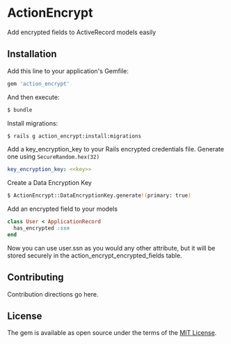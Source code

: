 # ActionEncrypt
Add encrypted fields to ActiveRecord models easily

## Installation
Add this line to your application's Gemfile:

```ruby
gem 'action_encrypt'
```

And then execute:
```bash
$ bundle
```

Install migrations:
```bash
$ rails g action_encrypt:install:migrations
```

Add a key_encryption_key to your Rails encrypted credentials file. Generate
one using `SecureRandom.hex(32)`
```yml
key_encryption_key: <<key>>
```

Create a Data Encryption Key
```bash
$ ActionEncrypt::DataEncryptionKey.generate!(primary: true)
```

Add an encrypted field to your models
```ruby
class User < ApplicationRecord
  has_encrypted :ssn
end
```

Now you can use user.ssn as you would any other attribute, but it will be stored
securely in the action_encrypt_encrypted_fields table.

## Contributing
Contribution directions go here.

## License
The gem is available as open source under the terms of the [MIT License](https://opensource.org/licenses/MIT).
